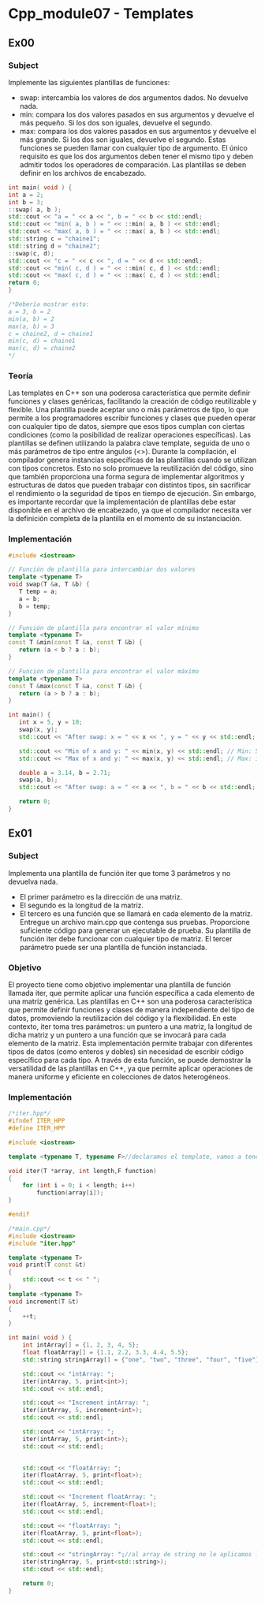 # Cpp_module07 - Templates

## Ex00

### Subject

Implemente las siguientes plantillas de funciones:
* swap: intercambia los valores de dos argumentos dados. No devuelve nada.
* min: compara los dos valores pasados ​​en sus argumentos y devuelve el más pequeño.
Si los dos son iguales, devuelve el segundo.
* max: compara los dos valores pasados ​​en sus argumentos y devuelve el más grande.
Si los dos son iguales, devuelve el segundo.
Estas funciones se pueden llamar con cualquier tipo de argumento. El único requisito es
que los dos argumentos deben tener el mismo tipo y deben admitir todos los operadores de comparación.
Las plantillas se deben definir en los archivos de encabezado.
```cpp
int main( void ) {
int a = 2;
int b = 3;
::swap( a, b );
std::cout << "a = " << a << ", b = " << b << std::endl;
std::cout << "min( a, b ) = " << ::min( a, b ) << std::endl;
std::cout << "max( a, b ) = " << ::max( a, b ) << std::endl;
std::string c = "chaine1";
std::string d = "chaine2";
::swap(c, d);
std::cout << "c = " << c << ", d = " << d << std::endl;
std::cout << "min( c, d ) = " << ::min( c, d ) << std::endl;
std::cout << "max( c, d ) = " << ::max( c, d ) << std::endl;
return 0;
}

/*Debería mostrar esto:
a = 3, b = 2
min(a, b) = 2
max(a, b) = 3
c = chaine2, d = chaine1
min(c, d) = chaine1
max(c, d) = chaine2
*/
```
 ### Teoría
 Las templates en C++ son una poderosa característica que permite definir funciones y clases genéricas, facilitando la creación de código reutilizable y flexible. Una plantilla puede aceptar uno o más parámetros de tipo, lo que permite a los programadores escribir funciones y clases que pueden operar con cualquier tipo de datos, siempre que esos tipos cumplan con ciertas condiciones (como la posibilidad de realizar operaciones específicas). Las plantillas se definen utilizando la palabra clave template, seguida de uno o más parámetros de tipo entre ángulos (<>). Durante la compilación, el compilador genera instancias específicas de las plantillas cuando se utilizan con tipos concretos. Esto no solo promueve la reutilización del código, sino que también proporciona una forma segura de implementar algoritmos y estructuras de datos que pueden trabajar con distintos tipos, sin sacrificar el rendimiento o la seguridad de tipos en tiempo de ejecución. Sin embargo, es importante recordar que la implementación de plantillas debe estar disponible en el archivo de encabezado, ya que el compilador necesita ver la definición completa de la plantilla en el momento de su instanciación.

 ### Implementación

 ```cpp
 #include <iostream>

// Función de plantilla para intercambiar dos valores
template <typename T>
void swap(T &a, T &b) {
    T temp = a;
    a = b;
    b = temp;
}

// Función de plantilla para encontrar el valor mínimo
template <typename T>
const T &min(const T &a, const T &b) {
    return (a < b ? a : b);
}

// Función de plantilla para encontrar el valor máximo
template <typename T>
const T &max(const T &a, const T &b) {
    return (a > b ? a : b);
}

int main() {
    int x = 5, y = 10;
    swap(x, y);
    std::cout << "After swap: x = " << x << ", y = " << y << std::endl; // x = 10, y = 5

    std::cout << "Min of x and y: " << min(x, y) << std::endl; // Min: 5
    std::cout << "Max of x and y: " << max(x, y) << std::endl; // Max: 10

    double a = 3.14, b = 2.71;
    swap(a, b);
    std::cout << "After swap: a = " << a << ", b = " << b << std::endl; // a = 2.71, b = 3.14

    return 0;
}
```
## Ex01 

### Subject
Implementa una plantilla de función iter que tome 3 parámetros y no devuelva nada.
* El primer parámetro es la dirección de una matriz.
* El segundo es la longitud de la matriz.
* El tercero es una función que se llamará en cada elemento de la matriz.
Entregue un archivo main.cpp que contenga sus pruebas. Proporcione suficiente código para generar un
ejecutable de prueba.
Su plantilla de función iter debe funcionar con cualquier tipo de matriz. El tercer parámetro
puede ser una plantilla de función instanciada.

### Objetivo

El proyecto tiene como objetivo implementar una plantilla de función llamada iter, que permite aplicar una función específica a cada elemento de una matriz genérica. Las plantillas en C++ son una poderosa característica que permite definir funciones y clases de manera independiente del tipo de datos, promoviendo la reutilización del código y la flexibilidad. En este contexto, iter toma tres parámetros: un puntero a una matriz, la longitud de dicha matriz y un puntero a una función que se invocará para cada elemento de la matriz. Esta implementación permite trabajar con diferentes tipos de datos (como enteros y dobles) sin necesidad de escribir código específico para cada tipo. A través de esta función, se puede demostrar la versatilidad de las plantillas en C++, ya que permite aplicar operaciones de manera uniforme y eficiente en colecciones de datos heterogéneos.

### Implementación
```cpp
/*iter.hpp*/
#ifndef ITER_HPP
#define ITER_HPP

#include <iostream>

template <typename T, typename F>//declaramos el template, vamos a tener dos uno para el elemento y otro para la función

void iter(T *array, int length,F function)
{
	for (int i = 0; i < length; i++)
		function(array[i]);
}

#endif

/*main.cpp*/
#include <iostream>
#include "iter.hpp"

template <typename T>
void print(T const &t)
{
	std::cout << t << " ";
}
template <typename T>
void increment(T &t)
{
	++t;
}

int main( void ) {
	int intArray[] = {1, 2, 3, 4, 5};
	float floatArray[] = {1.1, 2.2, 3.3, 4.4, 5.5};
	std::string stringArray[] = {"one", "two", "three", "four", "five"};

	std::cout << "intArray: ";
	iter(intArray, 5, print<int>);
	std::cout << std::endl;

	std::cout << "Increment intArray: ";
	iter(intArray, 5, increment<int>);
	std::cout << std::endl;

	std::cout << "intArray: ";
	iter(intArray, 5, print<int>);
	std::cout << std::endl;
	

	std::cout << "floatArray: ";
	iter(floatArray, 5, print<float>);
	std::cout << std::endl;

	std::cout << "Increment floatArray: ";
	iter(floatArray, 5, increment<float>);
	std::cout << std::endl;

	std::cout << "floatArray: ";
	iter(floatArray, 5, print<float>);
	std::cout << std::endl;

	std::cout << "stringArray: ";//al array de string no le aplicamos la función increment porque no es posible incrementar una string en C++
	iter(stringArray, 5, print<std::string>);
	std::cout << std::endl;

	return 0;
}
```